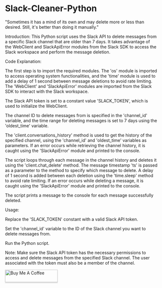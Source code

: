 # Slack-Cleaner-Python

"Sometimes it has a mind of its own and may delete more or less than desired. Still, it's better than doing it manually." 

Introduction:
This Python script uses the Slack API to delete messages from a specific Slack channel that are older than 7 days. It takes advantage of the WebClient and SlackApiError modules from the Slack SDK to access the Slack workspace and perform the message deletion.

Code Explanation:

The first step is to import the required modules. The 'os' module is imported to access operating system functionalities, and the 'time' module is used to add a delay of 1 second between message deletions to avoid rate limiting. The 'WebClient' and 'SlackApiError' modules are imported from the Slack SDK to interact with the Slack workspace.

The Slack API token is set to a constant value 'SLACK_TOKEN', which is used to initialize the WebClient.

The channel ID to delete messages from is specified in the 'channel_id' variable, and the time range for deleting messages is set to 7 days using the 'oldest_time' variable.

The 'client.conversations_history' method is used to get the history of the specified channel, using the 'channel_id' and 'oldest_time' variables as parameters. If an error occurs while retrieving the channel history, it is caught using the 'SlackApiError' module and printed to the console.

The script loops through each message in the channel history and deletes it using the 'client.chat_delete' method. The message timestamp 'ts' is passed as a parameter to the method to specify which message to delete. A delay of 1 second is added between each deletion using the 'time.sleep' method to avoid rate limiting. If an error occurs while deleting a message, it is caught using the 'SlackApiError' module and printed to the console.

The script prints a message to the console for each message successfully deleted.

Usage:

Replace the 'SLACK_TOKEN' constant with a valid Slack API token.

Set the 'channel_id' variable to the ID of the Slack channel you want to delete messages from.

Run the Python script.

Note:
Make sure the Slack API token has the necessary permissions to access and delete messages from the specified Slack channel. The user associated with the token must also be a member of the channel.

<a href="https://www.buymeacoffee.com/Eyonic" target="_blank"><img src="https://www.buymeacoffee.com/assets/img/custom_images/orange_img.png" alt="Buy Me A Coffee" style="height: 41px !important;width: 174px !important;box-shadow: 0px 3px 2px 0px rgba(190, 190, 190, 0.5) !important;-webkit-box-shadow: 0px 3px 2px 0px rgba(190, 190, 190, 0.5) !important;" ></a>
